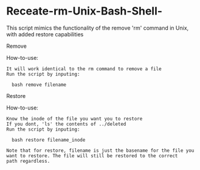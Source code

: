 # Receate-rm-Unix-Bash-Shell-
This script mimics the functionality of the remove 'rm' command in Unix, with added restore capabilities 

Remove 

How-to-use:

    It will work identical to the rm command to remove a file 
    Run the script by inputing: 
    
      bash remove filename
  
Restore

How-to-use:

    Know the inode of the file you want you to restore 
    If you dont, 'ls' the contents of ../deleted  
    Run the script by inputing: 
    
      bash restore filename_inode
    
    Note that for restore, filename is just the basename for the file you want to restore. The file will still be restored to the correct     path regardless. 


